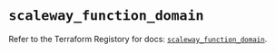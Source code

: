 # `scaleway_function_domain`

Refer to the Terraform Registory for docs: [`scaleway_function_domain`](https://registry.terraform.io/providers/scaleway/scaleway/2.31.0/docs/resources/function_domain).
